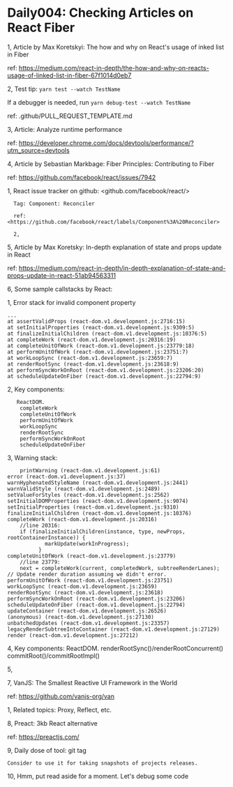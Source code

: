 # Daily004: Checking Articles on React Fiber

1, Article by Max Koretskyi: The how and why on React's usage of inked list in Fiber

   ref: <https://medium.com/react-in-depth/the-how-and-why-on-reacts-usage-of-linked-list-in-fiber-67f1014d0eb7>

   

2, Test tip: `yarn test --watch TestName`

   If a debugger is needed, run `yarn debug-test --watch TestName`

   ref: .github/PULL_REQUEST_TEMPLATE.md

3, Article: Analyze runtime performance

   ref: <https://developer.chrome.com/docs/devtools/performance/?utm_source=devtools>

4, Article by Sebastian Markbage: Fiber Principles: Contributing to Fiber

   ref: <https://github.com/facebook/react/issues/7942>

   1, React issue tracker on github: <github.com/facebook/react/>

      Tag: Component: Reconciler

      ref: <https://github.com/facebook/react/labels/Component%3A%20Reconciler>

      2, 

5, Article by Max Koretsky: In-depth explanation of state and props update in React

   ref: <https://medium.com/react-in-depth/in-depth-explanation-of-state-and-props-update-in-react-51ab94563311>


6, Some sample callstacks by React:


   1, Error stack for invalid component property
   
    ...
    at assertValidProps (react-dom.v1.development.js:2716:15)
    at setInitialProperties (react-dom.v1.development.js:9309:5)
    at finalizeInitialChildren (react-dom.v1.development.js:10376:5)
    at completeWork (react-dom.v1.development.js:20316:19)
    at completeUnitOfWork (react-dom.v1.development.js:23779:18)
    at performUnitOfWork (react-dom.v1.development.js:23751:7)
    at workLoopSync (react-dom.v1.development.js:23659:7)
    at renderRootSync (react-dom.v1.development.js:23618:9)
    at performSyncWorkOnRoot (react-dom.v1.development.js:23206:20)
    at scheduleUpdateOnFiber (react-dom.v1.development.js:22794:9)

   2, Key components:

       ReactDOM.
		completeWork
		completeUnitOfWork
		performUnitOfWork
		workLoopSync
		renderRootSync
		performSyncWorkOnRoot
		scheduleUpdateOnFiber
		
		

   3, Warning stack:

        printWarning (react-dom.v1.development.js:61)
	error (react-dom.v1.development.js:37)
	warnHyphenatedStyleName (react-dom.v1.development.js:2441)
	warnValidStyle (react-dom.v1.development.js:2489)
	setValueForStyles (react-dom.v1.development.js:2562)
	setInitialDOMProperties (react-dom.v1.development.js:9074)
	setInitialProperties (react-dom.v1.development.js:9310)
	finalizeInitialChildren (react-dom.v1.development.js:10376)
	completeWork (react-dom.v1.development.js:20316)
	    //line 20316:
	    if (finalizeInitialChildren(instance, type, newProps, rootContainerInstance)) {
                markUpdate(workInProgress);
              }
	completeUnitOfWork (react-dom.v1.development.js:23779)
	    //line 23779:
	    next = completeWork(current, completedWork, subtreeRenderLanes); // Update render duration assuming we didn't error.
	performUnitOfWork (react-dom.v1.development.js:23751)
	workLoopSync (react-dom.v1.development.js:23659)
	renderRootSync (react-dom.v1.development.js:23618)
	performSyncWorkOnRoot (react-dom.v1.development.js:23206)
	scheduleUpdateOnFiber (react-dom.v1.development.js:22794)
	updateContainer (react-dom.v1.development.js:26526)
	(anonymous) (react-dom.v1.development.js:27130)
	unbatchedUpdates (react-dom.v1.development.js:23357)
	legacyRenderSubtreeIntoContainer (react-dom.v1.development.js:27129)
	render (react-dom.v1.development.js:27212)




   4, Key components:
      ReactDOM.
		renderRootSync()/renderRootConcurrent()
		commitRoot()/commitRootImpl()


   5, 

7, VanJS: The Smallest Reactive UI Framework in the World

   ref: <https://github.com/vanjs-org/van>

   1,  Related topics: Proxy, Reflect, etc.


8, Preact: 3kb React alternative

   ref: <https://preactjs.com/>

9,  Daily dose of tool: git tag

    Consider to use it for taking snapshots of projects releases.

10, Hmm, put read aside for a moment. Let's debug some code



